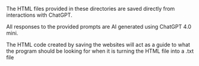 The HTML files provided in these directories are saved directly from interactions with ChatGPT. 

All responses to the provided prompts are AI generated using ChatGPT 4.0 mini. 

The HTML code created by saving the websites will act as a guide to what the program should be looking for when it is turning the HTML file into a .txt file